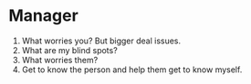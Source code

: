 # Manager
1. What worries you? But bigger deal issues.
2. What are my blind spots?
3. What worries them?
4. Get to know the person and help them get to know myself.